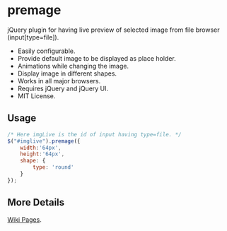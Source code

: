 premage
=======

jQuery plugin for having live preview of selected image from file browser (input[type=file]).

 * Easily configurable.
 * Provide default image to be displayed as place holder.
 * Animations while changing the image.
 * Display image in different shapes.
 * Works in all major browsers.
 * Requires jQuery and jQuery UI.
 * MIT License.

## Usage

```javascript
/* Here imgLive is the id of input having type=file. */
$("#imglive").premage({
	width:'64px',
	height:'64px',
	shape: {
		type: 'round'
	}
});
```

## More Details

[Wiki Pages](https://github.com/harryjoy/premage/wiki).